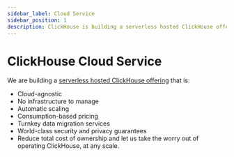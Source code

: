 ```yaml
---
sidebar_label: Cloud Service
sidebar_position: 1
description: ClickHouse is building a serverless hosted ClickHouse offering
---
```


# ClickHouse Cloud Service 

We are building a [serverless hosted ClickHouse offering](https://clickhouse.com/cloud/) that is:
- Cloud-agnostic
- No infrastructure to manage
- Automatic scaling
- Consumption-based pricing
- Turnkey data migration services
- World-class security and privacy guarantees
- Reduce total cost of ownership and let us take the worry out of operating ClickHouse, at any scale.